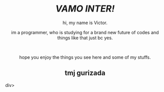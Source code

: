 <div align="center">
<h1 style="color=red"><b><em>VAMO INTER!</em></b></h1>
<p>hi, my name is Victor.</p>
<p>im a programmer, who is studying for a brand new future of codes and things like that just bc yes.</p>
<br>
<p></p>hope you enjoy the things you see here and some of my stuffs.</p> 
<h2>tmj gurizada</h2>
</div>div>
